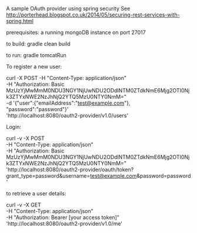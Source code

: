 A sample OAuth provider using spring security
See <a href="http://porterhead.blogspot.co.uk/2014/05/securing-rest-services-with-spring.html">http://porterhead.blogspot.co.uk/2014/05/securing-rest-services-with-spring.html</a>


prerequisites: a running mongoDB instance on port 27017

to build: gradle clean build

to run: gradle tomcatRun

To register a new user:

 curl -X POST -H "Content-Type: application/json" \
 -H "Authorization: Basic MzUzYjMwMmM0NDU3NGY1NjUwNDU2ODdlNTM0ZTdkNmE6Mjg2OTI0Njk3ZTYxNWE2NzJhNjQ2YTQ5MzU0NTY0NmM=" \
  -d '{"user":{"emailAddress":"test@example.com"}, "password":"password"}' \
  'http://localhost:8080/oauth2-provider/v1.0/users'

Login:

curl -v -X POST \
-H "Content-Type: application/json" \
-H "Authorization: Basic MzUzYjMwMmM0NDU3NGY1NjUwNDU2ODdlNTM0ZTdkNmE6Mjg2OTI0Njk3ZTYxNWE2NzJhNjQ2YTQ5MzU0NTY0NmM=" \
'http://localhost:8080/oauth2-provider/oauth/token?grant_type=password&username=test@example.com&password=password'

to retrieve a user details:

curl -v -X GET \
-H "Content-Type: application/json" \
-H "Authorization: Bearer [your access token]" \
'http://localhost:8080/oauth2-provider/v1.0/me'


